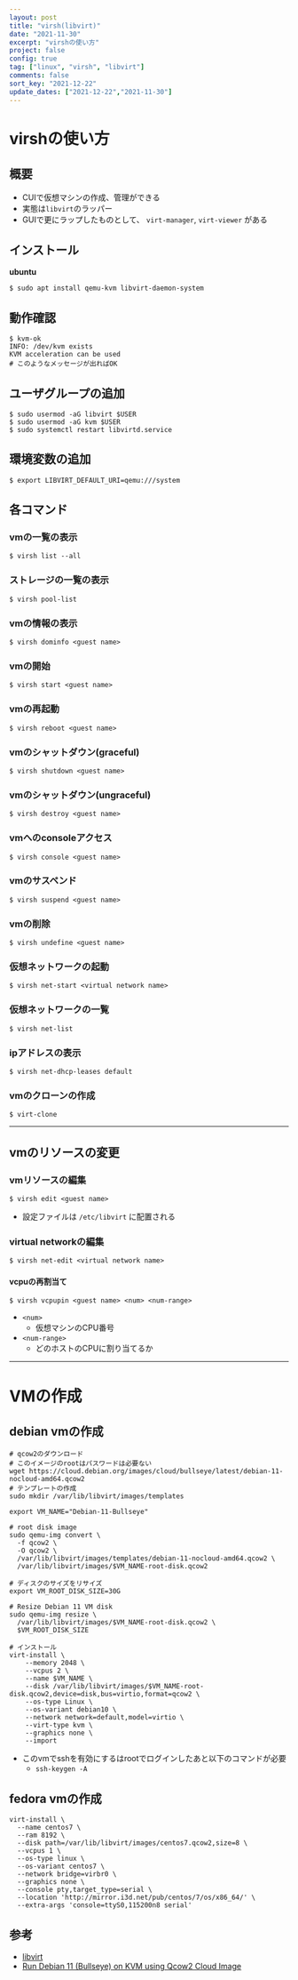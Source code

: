 ```yaml
---
layout: post
title: "virsh(libvirt)"
date: "2021-11-30"
excerpt: "virshの使い方"
project: false
config: true
tag: ["linux", "virsh", "libvirt"]
comments: false
sort_key: "2021-12-22"
update_dates: ["2021-12-22","2021-11-30"]
---
```


# virshの使い方

## 概要
 - CUIで仮想マシンの作成、管理ができる
 - 実態は`libvirt`のラッパー
 - GUIで更にラップしたものとして、 `virt-manager`, `virt-viewer` がある

## インストール

**ubuntu**  
```console
$ sudo apt install qemu-kvm libvirt-daemon-system
```

## 動作確認

```console
$ kvm-ok
INFO: /dev/kvm exists
KVM acceleration can be used
# このようなメッセージが出ればOK 
```

## ユーザグループの追加

```console
$ sudo usermod -aG libvirt $USER
$ sudo usermod -aG kvm $USER
$ sudo systemctl restart libvirtd.service
```

## 環境変数の追加

```console
$ export LIBVIRT_DEFAULT_URI=qemu:///system
```

## 各コマンド

### vmの一覧の表示

```console
$ virsh list --all
```

### ストレージの一覧の表示

```console
$ virsh pool-list
```

### vmの情報の表示

```console
$ virsh dominfo <guest name>
```

### vmの開始

```console
$ virsh start <guest name>
```

### vmの再起動

```console
$ virsh reboot <guest name>
```

### vmのシャットダウン(graceful)

```console
$ virsh shutdown <guest name>
```

### vmのシャットダウン(ungraceful)

```console
$ virsh destroy <guest name>
```

### vmへのconsoleアクセス

```console
$ virsh console <guest name>
```

### vmのサスペンド

```console
$ virsh suspend <guest name>
```

### vmの削除

```console
$ virsh undefine <guest name>
```

### 仮想ネットワークの起動

```console
$ virsh net-start <virtual network name>
```

### 仮想ネットワークの一覧

```console
$ virsh net-list
```

### ipアドレスの表示

```console
$ virsh net-dhcp-leases default
```

### vmのクローンの作成

```console
$ virt-clone
```

---

## vmのリソースの変更

### vmリソースの編集

```console
$ virsh edit <guest name>
```
 - 設定ファイルは `/etc/libvirt` に配置される

### virtual networkの編集

```console
$ virsh net-edit <virtual network name>
```

#### vcpuの再割当て

```console
$ virsh vcpupin <guest name> <num> <num-range>
```
 - `<num>`
   - 仮想マシンのCPU番号
 - `<num-range>`
   - どのホストのCPUに割り当てるか

---

# VMの作成
## debian vmの作成

```shell
# qcow2のダウンロード
# このイメージのrootはパスワードは必要ない
wget https://cloud.debian.org/images/cloud/bullseye/latest/debian-11-nocloud-amd64.qcow2
# テンプレートの作成
sudo mkdir /var/lib/libvirt/images/templates

export VM_NAME="Debian-11-Bullseye"

# root disk image
sudo qemu-img convert \
  -f qcow2 \
  -O qcow2 \
  /var/lib/libvirt/images/templates/debian-11-nocloud-amd64.qcow2 \
  /var/lib/libvirt/images/$VM_NAME-root-disk.qcow2

# ディスクのサイズをリサイズ
export VM_ROOT_DISK_SIZE=30G

# Resize Debian 11 VM disk
sudo qemu-img resize \
  /var/lib/libvirt/images/$VM_NAME-root-disk.qcow2 \
  $VM_ROOT_DISK_SIZE

# インストール
virt-install \
    --memory 2048 \
    --vcpus 2 \
    --name $VM_NAME \
    --disk /var/lib/libvirt/images/$VM_NAME-root-disk.qcow2,device=disk,bus=virtio,format=qcow2 \
    --os-type Linux \
    --os-variant debian10 \
    --network network=default,model=virtio \
    --virt-type kvm \
    --graphics none \
    --import
```
 - このvmでsshを有効にするはrootでログインしたあと以下のコマンドが必要
   - `ssh-keygen -A`

## fedora vmの作成

```shell
virt-install \
  --name centos7 \
  --ram 8192 \
  --disk path=/var/lib/libvirt/images/centos7.qcow2,size=8 \
  --vcpus 1 \
  --os-type linux \
  --os-variant centos7 \
  --network bridge=virbr0 \
  --graphics none \
  --console pty,target_type=serial \
  --location 'http://mirror.i3d.net/pub/centos/7/os/x86_64/' \
  --extra-args 'console=ttyS0,115200n8 serial'
```

## 参考
  - [libvirt](https://ubuntu.com/server/docs/virtualization-libvirt)
  - [Run Debian 11 (Bullseye) on KVM using Qcow2 Cloud Image](https://techviewleo.com/run-debian-11-bullseye-on-kvm-using-qcow2-cloud-image/)
